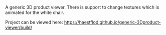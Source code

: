 A generic 3D product viewer. 
There is support to change textures which is animated for the white chair.

Project can be viewed here:
https://haestflod.github.io/generic-3Dproduct-viewer/build/

